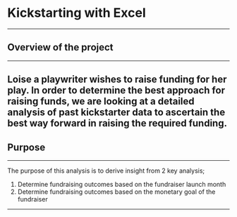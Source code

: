 # Kickstarting with Excel
---
## Overview of the project
---
Loise a playwriter wishes to raise funding for her play. In order to determine the best approach for raising funds, we are looking at a detailed analysis of past kickstarter data to ascertain the best way forward in raising the required funding.
---
## Purpose
---
The purpose of this analysis is to derive insight from 2 key analysis;
1. Determine fundraising outcomes based on the fundraiser launch month
2. Determine fundraising outcomes based on the monetary goal of the fundraiser
---
